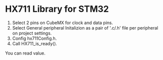 # HX711 Library for STM32
1. Select 2 pins on CubeMX for clock and data pins.
2. Select General peripheral Initalizion as a pair of '.c/.h' file per peripheral on project settings.
3. Config hx711Config.h.
4. Call HX711_is_ready().

You can read value.
